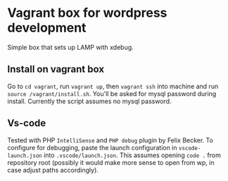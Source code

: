 # Vagrant box for wordpress development
Simple box that sets up LAMP with xdebug.

## Install on vagrant box
Go to `cd vagrant`, run `vagrant up`, then `vagrant ssh` into machine and run `source /vagrant/install.sh`.
You'll be asked for mysql password during install. Currently the script assumes no mysql password.

## Vs-code
Tested with PHP `IntelliSense` and `PHP debug` plugin by Felix Becker.
To configure for debugging, paste the launch configuration in `vscode-launch.json` into `.vscode/launch.json`. This assumes opening `code .` from repository root (possibly it would make more sense to open from wp, in case adjust paths accordingly).